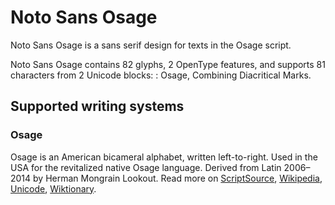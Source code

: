 
# Noto Sans Osage

Noto Sans Osage is a sans serif design for texts in the Osage script. 

Noto Sans Osage contains 82 glyphs, 2 OpenType features, and supports 81 characters from 2 Unicode blocks: : Osage, Combining Diacritical Marks.


## Supported writing systems


### Osage

Osage is an American bicameral alphabet, written left-to-right. Used in the USA for the revitalized native Osage language. Derived from Latin 2006–2014 by Herman Mongrain Lookout. Read more on [ScriptSource](https://scriptsource.org/scr/Osge), [Wikipedia](https://en.wikipedia.org/wiki/ISO_15924:Osge), [Unicode](https://www.unicode.org/versions/Unicode13.0.0/ch20.pdf#G26674), [Wiktionary](https://en.wiktionary.org/wiki/Category:Osage_script).


